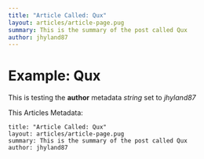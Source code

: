 ```yaml
---
title: "Article Called: Qux"
layout: articles/article-page.pug
summary: This is the summary of the post called Qux
author: jhyland87
---
```


# Example: Qux

This is testing the **author** metadata *string* set to *jhyland87*

This Articles Metadata:

    title: "Article Called: Qux"
    layout: articles/article-page.pug
    summary: This is the summary of the post called Qux
    author: jhyland87